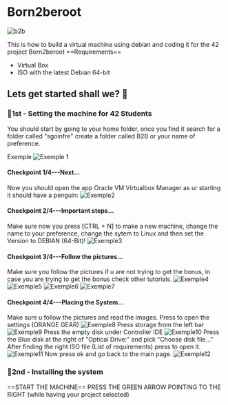 # Born2beroot
![b2b](b2b.png)

This is how to build a virtual machine using debian and coding it for the 42 project Born2beroot
==Requirements==
- Virtual Box
- ISO with the latest Debian 64-bit

## Lets get started shall we? 🐉

### 🐲1st - Setting the machine for 42 Students

You should start by going to your home folder,
once you find it search for a folder called "sgoinfre"
create a folder called B2B or your name of preference.

Exemple
![Exemple 1](Example1.png)

#### Checkpoint 1/4---Next...
Now you should open the app Oracle VM Virtualbox Manager
as ur starting it should have a penguin:
![Exemple2](Exemple2.png)

#### Checkpoint 2/4---Important steps...
Make sure now you press [CTRL + N] to make a new machine, change the name to your preference, change the sytem to Linux and then set the Version to DEBIAN (64-Bit)!
![Exemple3](Exemple3.png)

#### Checkpoint 3/4---Follow the pictures...
Make sure you follow the pictures if u are not trying to get the bonus, in case you are trying to get the bonus check other tutorials.
![Exemple4](Exemple4.png)
![Exemple5](Exemple5.png)
![Exemple6](Exemple6.png)
![Exemple7](Exemple7.png)

#### Checkpoint 4/4---Placing the System...
Make sure u follow the pictures and read the images.
Press to open the settings (ORANGE GEAR)
![Exemple8](Exemple8.png)
Press storage from the left bar
![Exemple9](Exemple9.png)
Press the empty disk under Controller IDE
![Exemple10](Exemple10.png)
Press the Blue disk at the right of "Optical Drive:" and pick "Choose disk file..."
After finding the right ISO file (List of requirements) press to open it.
![Exemple11](Example11.png)
Now press ok and go back to the main page.
![Exemple12](Example12.png)

###  🐲2nd - Installing the system

==START THE MACHINE==
PRESS THE GREEN ARROW POINTING TO THE RIGHT (while having your project selected)
